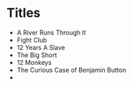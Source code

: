 # Titles

- A River Runs Through It
- Fight Club
- 12 Years A Slave
- The Big Short
- 12 Monkeys
- The Curious Case of Benjamin Button
- 

